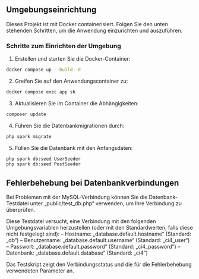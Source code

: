 ## Umgebungseinrichtung

Dieses Projekt ist mit Docker containerisiert. Folgen Sie den unten stehenden Schritten, um die Anwendung einzurichten und auszuführen.

### Schritte zum Einrichten der Umgebung
1. Erstellen und starten Sie die Docker-Container:
```bash
docker compose up --build -d
```

2. Greifen Sie auf den Anwendungscontainer zu:
```bash
docker compose exec app sh
```

3. Aktualisieren Sie im Container die Abhängigkeiten:
```bash
composer update
```

4. Führen Sie die Datenbankmigrationen durch:
```bash
php spark migrate
```

5. Füllen Sie die Datenbank mit den Anfangsdaten:
```bash
php spark db:seed UserSeeder
php spark db:seed PostSeeder
```
## Fehlerbehebung bei Datenbankverbindungen

Bei Problemen mit der MySQL-Verbindung können Sie die Datenbank-Testdatei unter „public/test_db.php“ verwenden, um Ihre Verbindung zu überprüfen.

Diese Testdatei versucht, eine Verbindung mit den folgenden Umgebungsvariablen herzustellen (oder mit den Standardwerten, falls diese nicht festgelegt sind):
– Hostname: „database.default.hostname“ (Standard: „db“)
– Benutzername: „database.default.username“ (Standard: „ci4_user“)
– Passwort: „database.default.password“ (Standard: „ci4_password“)
– Datenbank: „database.default.database“ (Standard: „ci4“)

Das Testskript zeigt den Verbindungsstatus und die für die Fehlerbehebung verwendeten Parameter an.
